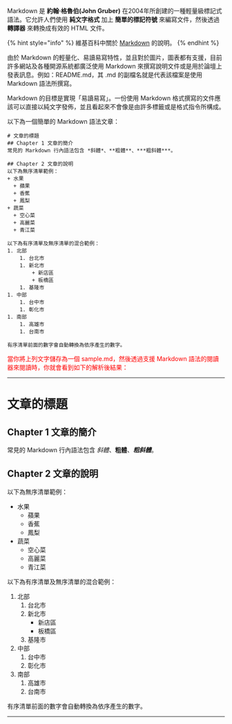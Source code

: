 Markdown 是 **約翰·格魯伯(John Gruber)** 在2004年所創建的一種輕量級標記式語法。它允許人們使用 **純文字格式** 加上 **簡單的標記符號** 來編寫文件，然後透過 **轉譯器** 來轉換成有效的 HTML 文件。

{% hint style="info" %}
維基百科中關於 [Markdown](<https://zh.wikipedia.org/wiki/Markdown>) 的說明。
{% endhint %}

由於 Markdown 的輕量化、易讀易寫特性，並且對於圖片，圖表都有支援，目前許多網站及各種開源系統都廣泛使用 Markdown 來撰寫說明文件或是用於論壇上發表訊息。例如：README.md，其 .md 的副檔名就是代表該檔案是使用 Markdown 語法所撰寫。

Markdown 的目標是實現「易讀易寫」。一份使用 Markdown 格式撰寫的文件應該可以直接以純文字發佈，並且看起來不會像是由許多標籤或是格式指令所構成。

以下為一個簡單的 Markdown 語法文章：

```
# 文章的標題
## Chapter 1 文章的簡介
常見的 Markdown 行內語法包含 *斜體*、**粗體**、***粗斜體***。

## Chapter 2 文章的說明
以下為無序清單範例：
+ 水果
  + 蘋果
  + 香蕉
  + 鳳梨
+ 蔬菜
  + 空心菜
  + 高麗菜
  + 青江菜

以下為有序清單及無序清單的混合範例：
1. 北部
    1. 台北市
    1. 新北市
        + 新店區
        + 板橋區
    1. 基隆市
1. 中部
    1. 台中市
    1. 彰化市
1. 南部
    1. 高雄市
    1. 台南市

有序清單前面的數字會自動轉換為依序產生的數字。
```

<font color=red>當你將上列文字儲存為一個 sample.md，然後透過支援 Markdown 語法的閱讀器來閱讀時，你就會看到如下的解析後結果：</font>

***
# 文章的標題
## Chapter 1 文章的簡介
常見的 Markdown 行內語法包含 *斜體*、**粗體**、***粗斜體***。

## Chapter 2 文章的說明
以下為無序清單範例：
+ 水果
  + 蘋果
  + 香蕉
  + 鳳梨
+ 蔬菜
  + 空心菜
  + 高麗菜
  + 青江菜

以下為有序清單及無序清單的混合範例：
1. 北部
    1. 台北市
    1. 新北市
        + 新店區
        + 板橋區
    1. 基隆市
1. 中部
    1. 台中市
    1. 彰化市
1. 南部
    1. 高雄市
    1. 台南市

有序清單前面的數字會自動轉換為依序產生的數字。

***
